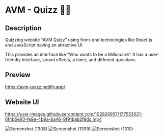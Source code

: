# AVM - Quizz 🧠💪

## Description
Quizzing website “AVM Quizz” using front-end technologies like React.js and JavaScript having an attractive UI.

This provides an interface like “Who wants to be a Millionaire”. It has a user-friendly interface, sound effects, a timer, and different questions.

## Preview
https://avm-quizz.netlify.app/

## Website UI

https://user-images.githubusercontent.com/102828957/177553021-0f4b5e90-fe9e-4b9a-ba46-9f91bab2f8dc.mp4


![Screenshot (1308)](https://user-images.githubusercontent.com/102828957/177047782-a385a4a2-124b-44d1-b91a-88080bb61cae.png)
![Screenshot (1309)](https://user-images.githubusercontent.com/102828957/177553248-eb48ccef-0781-41dc-8ab0-4b6cd60b1797.png)
![Screenshot (1310)](https://user-images.githubusercontent.com/102828957/177553355-41f2a038-d3f9-41ba-a1f6-1fc0e34c1eaf.png)
